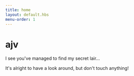```yaml
---
title: home
layout: default.hbs
menu-order: 1
---
```


# ajv

I see you've managed to find my secret lair...

It's alright to have a look around, but don't touch anything!
